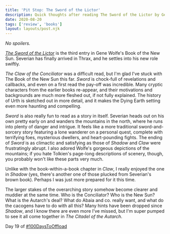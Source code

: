 ```yaml
---
title: 'Pit Stop: The Sword of the Lictor'
description: Quick thoughts after reading The Sword of the Lictor by Gene Wolfe.
date: 2020-08-20
tags: ['review', 'books']
layout: layouts/post.njk
---
```

*No spoilers.*

[*The Sword of the Lictor*](https://www.goodreads.com/book/show/463378.The_Sword_of_the_Lictor) is the third entry in Gene Wolfe's Book of the New Sun. Severian has finally arrived in Thrax, and he settles into his new role swiftly. 

*The Claw of the Conciliator* was a difficult read, but I'm glad I've stuck with The Book of the New Sun this far. *Sword* is chock-full of revelations and callbacks, and even on a first read the pay-off was incredible. Many cryptic characters from the earlier books re-appear, and their motivations and backgrounds are much more fleshed out, if not fully explained. The history of Urth is sketched out in more detail, and it makes the Dying Earth setting even more haunting and compelling.

*Sword* is also really fun to read as a story in itself. Severian heads out on his own pretty early on and wanders the mountains in the north, where he runs into plenty of danger and intrigue. It feels like a more traditional sword-and-sorcery story featuring a lone wanderer on a personal quest, complete with terrifying foes, mysterious dwellers, and heart-pounding fights. The ending of *Sword* is as climactic and satisfying as those of *Shadow* and *Claw* were frustratingly abrupt. I also adored Wolfe's gorgeous depictions of the mountains; if you hate Tolkien's page-long descriptions of scenery, though, you probably won't like these parts very much.

Unlike with the book-within-a-book chapter in *Claw*, I really enjoyed the one in *Shadow* (yes, there's another one of those plucked from Severian's brown book). Perhaps I was just more prepared for it this time.

The larger stakes of the overarching story somehow become clearer and muddier at the same time. Who is the Conciliator? Who is the New Sun? What is the Autarch's deal? What do Abaia and co. really want, and what do the cacogens have to do with all this? Many hints have been dropped since *Shadow*, and I know there are even more I've missed, but I'm super pumped to see it all come together in *The Citadel of the Autarch*.

Day 19 of [#100DaysToOffload](https://100daystooffload.com/)
